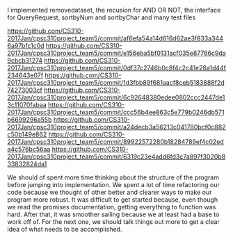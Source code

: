 
I implemented removedataset, the recusion for AND OR NOT, the interface for QueryRequest, sortbyNum and sortbyChar and many test files

https://github.com/CS310-2017Jan/cpsc310project_team5/commit/af6efa54a14d616d62ae3f833a3446a97bfc1c0d
https://github.com/CS310-2017Jan/cpsc310project_team5/commit/e156eba5bf0131acf035e87766c9da9cbcb31274
https://github.com/CS310-2017Jan/cpsc310project_team5/commit/0df37c2746b0c8f4c2c41e28a1d44f234643e07f
https://github.com/CS310-2017Jan/cpsc310project_team5/commit/1d3fbb89f681aacf8ceb5183888f2d74273003cf
https://github.com/CS310-2017Jan/cpsc310project_team5/commit/6c92648380edee0802ccc2447de13c11070fabaa
https://github.com/CS310-2017Jan/cpsc310project_team5/commit/ccc56b4ee863c5e779b0246db571b6699296a55b
https://github.com/CS310-2017Jan/cpsc310project_team5/commit/a24decb3a56213c041780bcf0c882c50b149e862
https://github.com/CS310-2017Jan/cpsc310project_team5/commit/89922572280b18284789ef4c02eda4c576bc56aa
https://github.com/CS310-2017Jan/cpsc310project_team5/commit/6319c23e4add6fd3c7a897f3020b833832824da1

We should of spent more time thinking about the structure of the program before jumping into implementation. We spent a lot of time refactoring our code because we thought of other better and clearer ways to make our program more robust. It was difficult to get started because, even though we read the promises documentation, getting everything to function was hard. After that, it was smoother sailing because we at least had a base to work off of. For the next one, we should talk things out more to get a clear idea of what needs to be accomplished. 